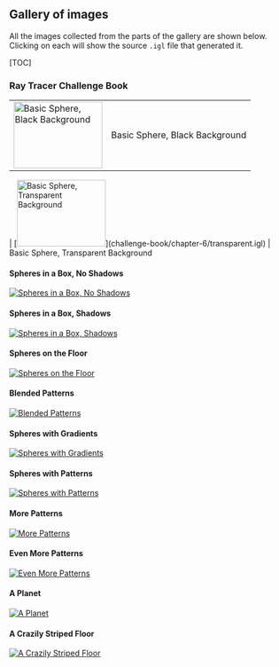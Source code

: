 ## Gallery of images

All the images collected from the parts of the gallery are shown below.  Clicking on each
will show the source `.igl` file that generated it.

[TOC]

### Ray Tracer Challenge Book

<table style="width: 100%; border: none">
    <tr>
        <td><a href="challenge-book/chapter-6/black.igl">
            <img alt="Basic Sphere, Black Background" height="120" src="challenge-book/chapter-6/black.png" width="160"/>
        </a></td>
        <td style="padding-left: 8px;">Basic Sphere, Black Background</td>
    </tr>
</table>
| [<img alt="Basic Sphere, Transparent Background" height="120" src="challenge-book/chapter-6/transparent.png" width="160"/>](challenge-book/chapter-6/transparent.igl) | Basic Sphere, Transparent Background

#### Spheres in a Box, No Shadows
[![Spheres in a Box, No Shadows](challenge-book/chapter-7/no-shadows.png)](challenge-book/chapter-7/no-shadows.igl)

#### Spheres in a Box, Shadows
[![Spheres in a Box, Shadows](challenge-book/chapter-8/shadows.png)](challenge-book/chapter-8/shadows.igl)

#### Spheres on the Floor
[![Spheres on the Floor](challenge-book/chapter-9/floor.png)](challenge-book/chapter-9/floor.igl)

#### Blended Patterns
[![Blended Patterns](challenge-book/chapter-10/blend.png)](challenge-book/chapter-10/blend.igl)

#### Spheres with Gradients
[![Spheres with Gradients](challenge-book/chapter-10/gradients.png)](challenge-book/chapter-10/gradients.igl)

#### Spheres with Patterns
[![Spheres with Patterns](challenge-book/chapter-10/patterns.png)](challenge-book/chapter-10/patterns.igl)

#### More Patterns
[![More Patterns](challenge-book/chapter-10/patterns2.png)](challenge-book/chapter-10/patterns2.igl)

#### Even More Patterns
[![Even More Patterns](challenge-book/chapter-10/patterns3.png)](challenge-book/chapter-10/patterns3.igl)

#### A Planet
[![A Planet](challenge-book/chapter-10/planet.png)](challenge-book/chapter-10/planet.igl)

#### A Crazily Striped Floor
[![A Crazily Striped Floor](challenge-book/chapter-10/stripes.png)](challenge-book/chapter-10/stripes.igl)
